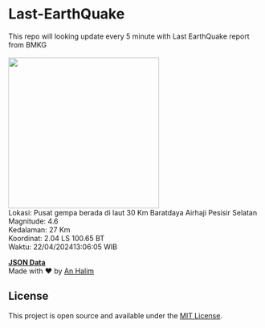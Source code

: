 # Last-EarthQuake
This repo will looking update every 5 minute with Last EarthQuake report from BMKG
<br>
<br>
<img src="https://static.bmkg.go.id/20240422130605.mmi.jpg" width="300"/>
<br>
Lokasi: Pusat gempa berada di laut 30 Km Baratdaya Airhaji Pesisir Selatan <br>
Magnitude: 4.6 <br>
Kedalaman: 27 Km <br>
Koordinat: 2.04 LS 100.65 BT <br>
Waktu: 22/04/202413:06:05 WIB <br>

<a href="./data/data.json">**JSON Data**</a>
<br>
Made with ❤️ by <a href="https://github.com/an-halim">An Halim</a>
## License

This project is open source and available under the [MIT License](LICENSE).
